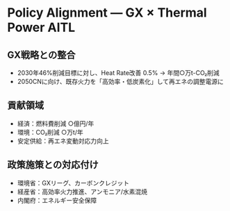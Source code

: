 # Policy Alignment — GX × Thermal Power AITL

## GX戦略との整合
- 2030年46%削減目標に対し、Heat Rate改善 0.5% → 年間○万t-CO₂削減
- 2050CNに向け、既存火力を「高効率・低炭素化」して再エネの調整電源に

## 貢献領域
- 経済：燃料費削減 ○億円/年
- 環境：CO₂削減 ○万t/年
- 安定供給：再エネ変動対応力向上

## 政策施策との対応付け
- 環境省：GXリーグ、カーボンクレジット
- 経産省：高効率火力推進、アンモニア/水素混焼
- 内閣府：エネルギー安全保障
